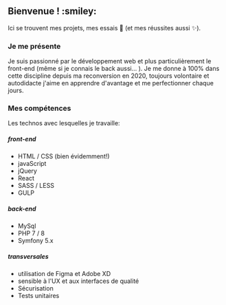 <h2>Bienvenue ! :smiley:</h2>

Ici se trouvent mes projets, mes essais :hear_no_evil: (et mes réussites aussi :sparkles:).

<h3>Je me présente</h3>

Je suis passionné par le développement web et plus particulièrement le front-end (même si je connais le back aussi... ).
Je me donne à 100% dans cette discipline depuis ma reconversion en 2020, toujours volontaire et autodidacte j'aime en apprendre d'avantage et me perfectionner chaque jours.

<h3> Mes compétences </h3>

Les technos avec lesquelles je travaille:

<h5> front-end</h5>

<ul>
  <li>HTML / CSS (bien évidemment!)</li>
  <li>javaScript</li>
  <li>jQuery</li>
  <li>React</li>
  <li>SASS / LESS</li>
  <li>GULP</li>
</ul>

<h5> back-end</h5>

<ul>
  <li>MySql</li>
  <li>PHP 7 / 8</li>
  <li>Symfony 5.x</li>
</ul>

<h5> transversales </h5>

<ul>
  <li>utilisation de Figma et Adobe XD</li>
  <li>sensible à l'UX et aux interfaces de qualité</li>
  <li>Sécurisation</li>
  <li>Tests unitaires</li>
</ul>
